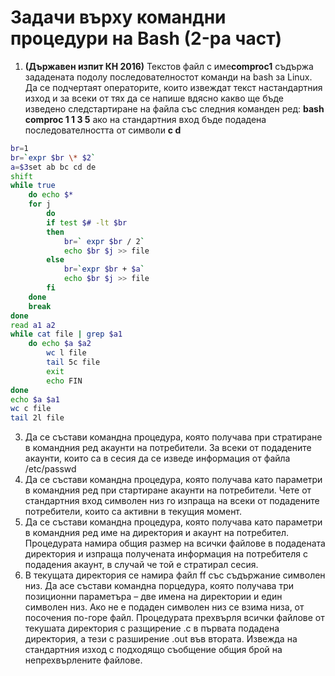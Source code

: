 
# Задачи върху командни процедури на Bash (2-ра част)

1. **(Държавен изпит КН 2016)** Текстов файл с име ​**comproc1**​ съдържа зададената по­долу последователностот команди на bash за Linux. Да се подчертаят операторите, които извеждат текст настандартния изход и за всеки от тях да се напише вдясно какво ще бъде изведено следстартиране на файла със следния команден ред: **bash comproc 1  1   3   5** ако на стандартния вход бъде подадена последователността от символи **​c  d**
```bash
br=1
br=`expr $br \* $2`
a=$3set ab bc cd de
shift
while true
	do echo $*
	for j 
		do 
		if test $# -lt $br
		then 
			br=` expr $br / 2`
			echo $br $j >> file
		else 
			br=`expr $br + $a` 
			echo $br $j >> file 
		fi
	done
	break
done
read a1 a2
while cat file | grep $a1
	do echo $a $a2 
		wc ­l file 
		tail ­5c file 
		exit 
		echo FIN
done
echo $a $a1
wc ­c file
tail ­2l file
```
3. Да се състави командна процедура, която получава при стратиране в командния ред акаунти на потребители. За всеки от подадените акаунти, които са в сесия да се изведе информация от файла /etc/passwd
4. Да се състави командна процедура, която получава като параметри в командния ред при стартиране акаунти на потребители. Чете от стандартния вход символен низ го изпраща на всеки от подадените потребители, които са активни в текущия момент.
5. Да се състави командна процедура, която получава като параметри в командния ред име на директория и акаунт на потребител. Процедурата намира общия размер на всички файлове в подадената директория и изпраща получената информация на потребителя с подадения акаунт, в случай че той е стратирал сесия.
6. В текущата директория се намира файл ff със съдържание символен низ.  Да aсе състави командна порцедура, която получава три позиционни параметъра – две имена на директории и един символен низ. Ако не е подаден символен низ се взима низа, от посочения по-горе файл. Процедурата прехвърля всички файлове от текушата директория с разщирение .с в първата подадена директория, а тези с разширение .out  във втората. Извежда на стандартния изход с подходящо съобщение общия брой на непрехвърлените  файлове.
